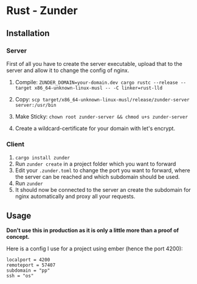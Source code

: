 # Rust - Zunder

## Installation

### Server

First of all you have to create the server executable, upload that to the server and allow it to change the config of nginx.

1. Compile: `ZUNDER_DOMAIN=your-domain.dev cargo rustc --release --target x86_64-unknown-linux-musl -- -C linker=rust-lld`

2. Copy: `scp target/x86_64-unknown-linux-musl/release/zunder-server server:/usr/bin`

3. Make Sticky: `chown root zunder-server && chmod u+s zunder-server`

4. Create a wildcard-certificate for your domain with let's encrypt.

### Client

1. `cargo install zunder`
2. Run `zunder create` in a project folder which you want to forward
3. Edit your `.zunder.toml` to change the port you want to forward, where the server can be reached and which subdomain should be used.
4. Run `zunder`
5. It should now be connected to the server an create the subdomain for nginx automatically and proxy all your requests. 


## Usage

**Don't use this in production as it is only a little more than a proof of concept.**

Here is a config I use for a project using ember (hence the port 4200):
```shell
localport = 4200
remoteport = 57407
subdomain = "pp"
ssh = "os"
```
